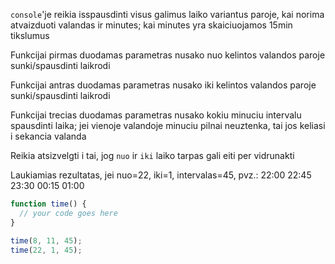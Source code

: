 `console`'je reikia isspausdinti visus galimus laiko variantus paroje, kai norima atvaizduoti valandas ir minutes; kai minutes yra skaiciuojamos 15min tikslumus

Funkcijai pirmas duodamas parametras nusako nuo kelintos valandos paroje sunki/spausdinti laikrodi

Funkcijai antras duodamas parametras nusako iki kelintos valandos paroje sunki/spausdinti laikrodi

Funkcijai trecias duodamas parametras nusako kokiu minuciu intervalu spausdinti laika; jei vienoje valandoje minuciu pilnai neuztenka, tai jos keliasi i sekancia valanda

Reikia atsizvelgti i tai, jog `nuo` ir `iki` laiko tarpas gali eiti per vidrunakti

Laukiamias rezultatas, jei nuo=22, iki=1, intervalas=45, pvz.:
22:00
22:45
23:30
00:15
01:00

```js
function time() {
  // your code goes here
}

time(8, 11, 45);
time(22, 1, 45);
```
